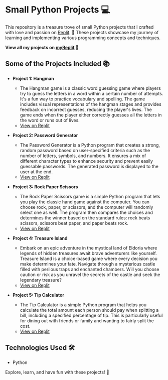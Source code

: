 # Small Python Projects 💻

This repository is a treasure trove of small Python projects that I crafted with love and passion on [Replit](https://replit.com/). 🚀 These projects showcase my journey of learning and implementing various programming concepts and techniques.

**View all my projects on [myReplit](https://replit.com/@sshreya2003suni)** 🌟

## Some of the Projects Included 📚
- **Project 1: Hangman**
  - The Hangman game is a classic word guessing game where players try to guess the letters in a word within a certain number of attempts. It's a fun way to practice vocabulary and spelling. The game includes visual representations of the hangman stages and provides feedback on incorrect guesses, reducing the player's lives. The game ends when the player either correctly guesses all the letters in the word or runs out of lives.
  - [View on Replit](https://replit.com/@sshreya2003suni/Hangman-Day-7)

- **Project 2: Password Generator**
  - The Password Generator is a Python program that creates a strong, random password based on user-specified criteria such as the number of letters, symbols, and numbers. It ensures a mix of different character types to enhance security and prevent easily guessable passwords. The generated password is displayed to the user at the end.
  - [View on Replit](https://replit.com/@sshreya2003suni/Password-Generator-Day-5)

- **Project 3: Rock Paper Scissors**
  - The Rock Paper Scissors game is a simple Python program that lets you play the classic hand game against the computer. You can choose rock, paper, or scissors, and the computer will randomly select one as well. The program then compares the choices and determines the winner based on the standard rules: rock beats scissors, scissors beat paper, and paper beats rock.
  - [View on Replit](https://replit.com/@sshreya2003suni/Rock-Paper-Scissors-Day-4)

- **Project 4: Treasure Island**
  - Embark on an epic adventure in the mystical land of Eldoria where legends of hidden treasures await brave adventurers like yourself. Treasure Island is a choice-based game where every decision you make determines your fate. Navigate through a mysterious castle filled with perilous traps and enchanted chambers. Will you choose caution or risk as you unravel the secrets of the castle and seek the legendary treasure?
  - [View on Replit](https://replit.com/@sshreya2003suni/Treasure-Island-Day-3)

- **Project 5: Tip Calculator**
  - The Tip Calculator is a simple Python program that helps you calculate the total amount each person should pay when splitting a bill, including a specified percentage of tip. This is particularly useful for dining out with friends or family and wanting to fairly split the cost.
  - [View on Replit](https://replit.com/@sshreya2003suni/Tip-Calculator-Day-2)


## Technologies Used 🛠️
- Python

Explore, learn, and have fun with these projects! 🎉
